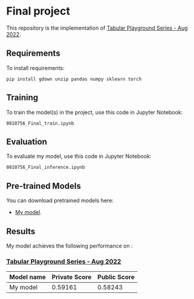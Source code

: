 # Final project

This repository is the implementation of [Tabular Playground Series - Aug 2022](https://www.kaggle.com/competitions/tabular-playground-series-aug-2022). 

## Requirements

To install requirements:

```setup
pip install gdown unzip pandas numpy sklearn torch

```

## Training

To train the model(s) in the project, use this code in Jupyter Notebook:

```train
0810756_Final_train.ipynb
```

## Evaluation

To evaluate my model, use this code in Jupyter Notebook:

```eval
0810756_Final_inference.ipynb
```


## Pre-trained Models

You can download pretrained models here:

- [My model](https://drive.google.com/file/d/1XQPkt8vlkBTyP7UgUuK3R-5-R-b4WAo_/view?usp=share_link). 

## Results

My model achieves the following performance on :

### [Tabular Playground Series - Aug 2022](https://www.kaggle.com/competitions/tabular-playground-series-aug-2022/)

| Model name         |  Private Score  |  Public Score  |
| ------------------ |---------------- | -------------- |
| My model           |     0.59161     |     0.58243    |
